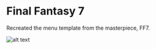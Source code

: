 # Final Fantasy 7

Recreated the menu template from the masterpiece, FF7.

![alt text](http://url/to/img.png)
